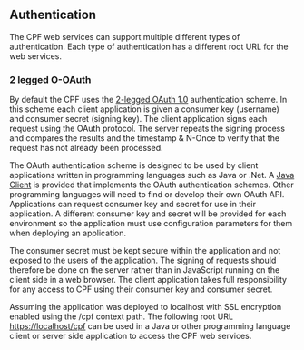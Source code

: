 ## Authentication
The CPF web services can support multiple different types of authentication. Each type of 
authentication has a different root URL for the web services.

### 2 legged O-OAuth
By default the CPF uses the [2-legged OAuth 1.0](http://oauth.net/core/1.0a/)
authentication scheme. In this scheme each client application is given a consumer key (username) and 
consumer secret (signing key). The client application signs each request using the OAuth protocol.
The server repeats the signing process and compares the results and the timestamp &amp; N-Once to verify
that the request has not already been processed.

The OAuth authentication scheme is designed to be used by client applications written
in programming languages such as Java or .Net. A <a href="client/java-api">Java Client</a> is 
provided that implements the OAuth authentication schemes. Other programming languages will need to
find or develop their own OAuth API. Applications can request consumer key and secret for use in 
their application. A different consumer key and secret will be provided for each environment so the 
application must use configuration parameters for them when deploying an application.

The consumer secret must be kept secure within the application and not exposed to
the users of the application. The signing of requests should therefore be done on the server rather
than in JavaScript running on the client side in a web browser. The client application takes full
responsibility for any access to CPF using their consumer key and consumer secret. 

Assuming the application was deployed to localhost with SSL encryption enabled using the /cpf
context path. The following root URL [https://localhost/cpf](https://localhost/cpf) can be used in
a Java or other programming language client or server side application to access the CPF web services. 

